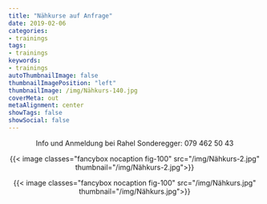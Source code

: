 ```yaml
---
title: "Nähkurse auf Anfrage"
date: 2019-02-06
categories:
- trainings
tags:
- trainings
keywords:
- trainings
autoThumbnailImage: false
thumbnailImagePosition: "left"
thumbnailImage: /img/Nähkurs-140.jpg
coverMeta: out
metaAlignment: center
showTags: false
showSocial: false
---
```

<center>Info und Anmeldung bei Rahel Sonderegger: 079 462 50 43</center>

<p><center>{{< image classes="fancybox nocaption fig-100" src="/img/Nähkurs-2.jpg" thumbnail="/img/Nähkurs-2.jpg">}}</center>
<p><center>{{< image classes="fancybox nocaption fig-100" src="/img/Nähkurs.jpg" thumbnail="/img/Nähkurs.jpg">}}</center>
